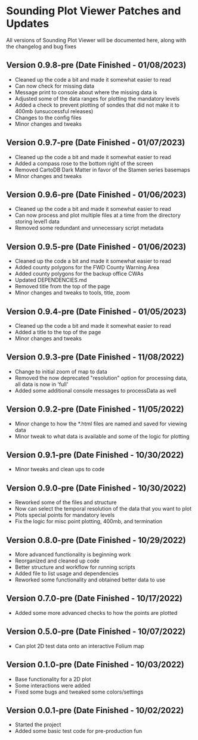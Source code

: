 # Sounding Plot Viewer Patches and Updates
All versions of Sounding Plot Viewer will be documented here, along with the changelog and bug fixes

## Version 0.9.8-pre (Date Finished - 01/08/2023)
- Cleaned up the code a bit and made it somewhat easier to read
- Can now check for missing data
- Message print to console about where the missing data is
- Adjusted some of the data ranges for plotting the mandatory levels
- Added a check to prevent plotting of sondes that did not make it to 400mb (unsuccessful releases)
- Changes to the config files
- Minor changes and tweaks

## Version 0.9.7-pre (Date Finished - 01/07/2023)
- Cleaned up the code a bit and made it somewhat easier to read
- Added a compass rose to the bottom right of the screen
- Removed CartoDB Dark Matter in favor of the Stamen series basemaps
- Minor changes and tweaks

## Version 0.9.6-pre (Date Finished - 01/06/2023)
- Cleaned up the code a bit and made it somewhat easier to read
- Can now process and plot multiple files at a time from the directory storing level1 data
- Removed some redundant and unnecessary script metadata

## Version 0.9.5-pre (Date Finished - 01/06/2023)
- Cleaned up the code a bit and made it somewhat easier to read
- Added county polygons for the FWD County Warning Area
- Added county polygons for the backup office CWAs
- Updated DEPENDENCIES.md
- Removed title from the top of the page
- Minor changes and tweaks to tools, title, zoom

## Version 0.9.4-pre (Date Finished - 01/05/2023)
- Cleaned up the code a bit and made it somewhat easier to read
- Added a title to the top of the page
- Minor changes and tweaks

## Version 0.9.3-pre (Date Finished - 11/08/2022)
- Change to initial zoom of map to data
- Removed the now deprecated "resolution" option for processing data, all data is now in 'full'
- Added some additional console messages to processData as well

## Version 0.9.2-pre (Date Finished - 11/05/2022)
- Minor change to how the *.html files are named and saved for viewing data
- Minor tweak to what data is available and some of the logic for plotting

## Version 0.9.1-pre (Date Finished - 10/30/2022)
- Minor tweaks and clean ups to code

## Version 0.9.0-pre (Date Finished - 10/30/2022)
- Reworked some of the files and structure
- Now can select the temporal resolution of the data that you want to plot
- Plots special points for mandatory levels
- Fix the logic for misc point plotting, 400mb, and termination

## Version 0.8.0-pre (Date Finished - 10/29/2022)
- More advanced functionality is beginning work
- Reorganized and cleaned up code
- Better structure and workflow for running scripts
- Added file to list usage and dependencies
- Reworked some functionality and obtained better data to use

## Version 0.7.0-pre (Date Finished - 10/17/2022)
- Added some more advanced checks to how the points are plotted

## Version 0.5.0-pre (Date Finished - 10/07/2022)
- Can plot 2D test data onto an interactive Folium map

## Version 0.1.0-pre (Date Finished - 10/03/2022)
- Base functionality for a 2D plot
- Some interactions were added
- Fixed some bugs and tweaked some colors/settings

## Version 0.0.1-pre (Date Finished - 10/02/2022)
- Started the project
- Added some basic test code for pre-production fun